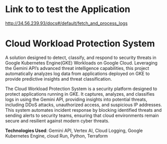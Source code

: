 # Link to to test the Application

http://34.56.239.93/docs#/default/fetch_and_process_logs

# Cloud Workload Protection System

A solution designed to detect, classify, and respond to security threats in Google Kubernetes Engine(GKE) Workloads on Google Cloud. Leveraging the Gemini API’s advanced threat intelligence capabilities, this project automatically analyzes log data from applications deployed on GKE to provide predictive insights and threat classification.


The Cloud Workload Protection System is a security platform designed to protect applications running in GKE. It captures, analyzes, and classifies logs in  using the Gemini API, providing insights into potential threats, including DDoS attacks, unauthorized access, and suspicious IP addresses. This system automates incident response by blocking identified threats and sending alerts to security teams, ensuring that cloud environments remain secure and resilient against modern cyber threats.

**Technologies Used**: Gemini API, Vertex AI, Cloud Logging, Google Kubernetes Engine, cloud Run, Python, Terraform
